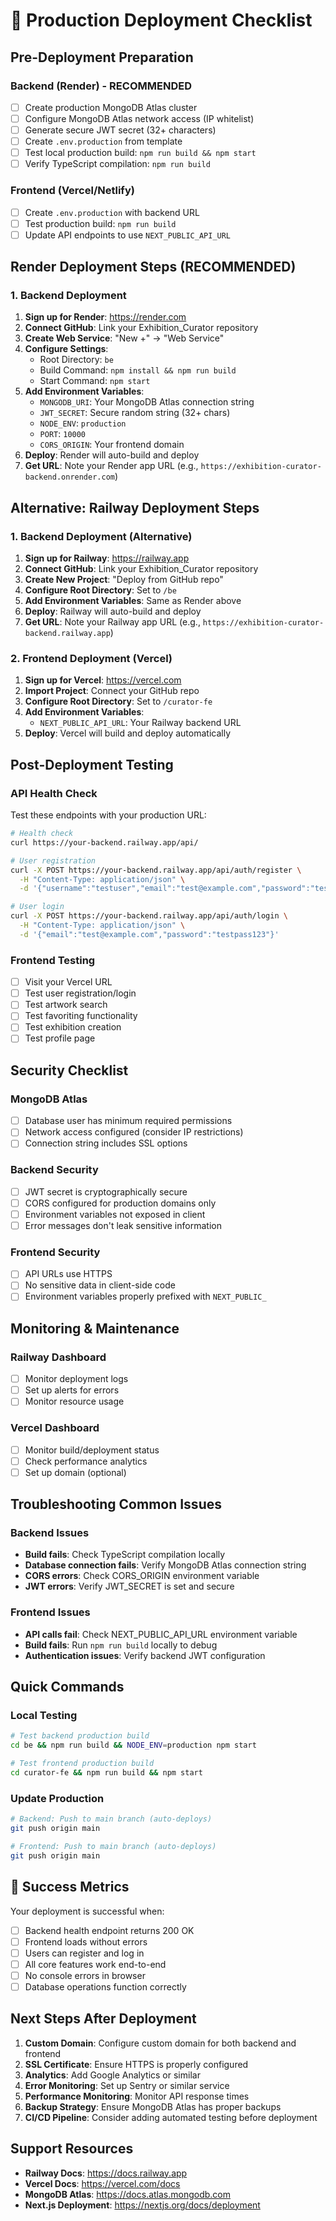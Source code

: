 # 🚀 Production Deployment Checklist

## Pre-Deployment Preparation

### Backend (Render) - RECOMMENDED
- [ ] Create production MongoDB Atlas cluster
- [ ] Configure MongoDB Atlas network access (IP whitelist)
- [ ] Generate secure JWT secret (32+ characters)
- [ ] Create `.env.production` from template
- [ ] Test local production build: `npm run build && npm start`
- [ ] Verify TypeScript compilation: `npm run build`

### Frontend (Vercel/Netlify)  
- [ ] Create `.env.production` with backend URL
- [ ] Test production build: `npm run build`
- [ ] Update API endpoints to use `NEXT_PUBLIC_API_URL`

## Render Deployment Steps (RECOMMENDED)

### 1. Backend Deployment
1. **Sign up for Render**: https://render.com
2. **Connect GitHub**: Link your Exhibition_Curator repository
3. **Create Web Service**: "New +" → "Web Service"
4. **Configure Settings**:
   - Root Directory: `be`
   - Build Command: `npm install && npm run build`
   - Start Command: `npm start`
5. **Add Environment Variables**:
   - `MONGODB_URI`: Your MongoDB Atlas connection string
   - `JWT_SECRET`: Secure random string (32+ chars)
   - `NODE_ENV`: `production`
   - `PORT`: `10000`
   - `CORS_ORIGIN`: Your frontend domain
6. **Deploy**: Render will auto-build and deploy
7. **Get URL**: Note your Render app URL (e.g., `https://exhibition-curator-backend.onrender.com`)

## Alternative: Railway Deployment Steps

### 1. Backend Deployment (Alternative)
1. **Sign up for Railway**: https://railway.app
2. **Connect GitHub**: Link your Exhibition_Curator repository
3. **Create New Project**: "Deploy from GitHub repo"
4. **Configure Root Directory**: Set to `/be`
5. **Add Environment Variables**: Same as Render above
6. **Deploy**: Railway will auto-build and deploy
7. **Get URL**: Note your Railway app URL (e.g., `https://exhibition-curator-backend.railway.app`)

### 2. Frontend Deployment (Vercel)
1. **Sign up for Vercel**: https://vercel.com
2. **Import Project**: Connect your GitHub repo
3. **Configure Root Directory**: Set to `/curator-fe`
4. **Add Environment Variables**:
   - `NEXT_PUBLIC_API_URL`: Your Railway backend URL
5. **Deploy**: Vercel will build and deploy automatically

## Post-Deployment Testing

### API Health Check
Test these endpoints with your production URL:

```bash
# Health check
curl https://your-backend.railway.app/api/

# User registration
curl -X POST https://your-backend.railway.app/api/auth/register \
  -H "Content-Type: application/json" \
  -d '{"username":"testuser","email":"test@example.com","password":"testpass123"}'

# User login
curl -X POST https://your-backend.railway.app/api/auth/login \
  -H "Content-Type: application/json" \
  -d '{"email":"test@example.com","password":"testpass123"}'
```

### Frontend Testing
- [ ] Visit your Vercel URL
- [ ] Test user registration/login
- [ ] Test artwork search
- [ ] Test favoriting functionality
- [ ] Test exhibition creation
- [ ] Test profile page

## Security Checklist

### MongoDB Atlas
- [ ] Database user has minimum required permissions
- [ ] Network access configured (consider IP restrictions)
- [ ] Connection string includes SSL options

### Backend Security
- [ ] JWT secret is cryptographically secure
- [ ] CORS configured for production domains only
- [ ] Environment variables not exposed in client
- [ ] Error messages don't leak sensitive information

### Frontend Security
- [ ] API URLs use HTTPS
- [ ] No sensitive data in client-side code
- [ ] Environment variables properly prefixed with `NEXT_PUBLIC_`

## Monitoring & Maintenance

### Railway Dashboard
- [ ] Monitor deployment logs
- [ ] Set up alerts for errors
- [ ] Monitor resource usage

### Vercel Dashboard  
- [ ] Monitor build/deployment status
- [ ] Check performance analytics
- [ ] Set up domain (optional)

## Troubleshooting Common Issues

### Backend Issues
- **Build fails**: Check TypeScript compilation locally
- **Database connection fails**: Verify MongoDB Atlas connection string
- **CORS errors**: Check CORS_ORIGIN environment variable
- **JWT errors**: Verify JWT_SECRET is set and secure

### Frontend Issues
- **API calls fail**: Check NEXT_PUBLIC_API_URL environment variable
- **Build fails**: Run `npm run build` locally to debug
- **Authentication issues**: Verify backend JWT configuration

## Quick Commands

### Local Testing
```bash
# Test backend production build
cd be && npm run build && NODE_ENV=production npm start

# Test frontend production build  
cd curator-fe && npm run build && npm start
```

### Update Production
```bash
# Backend: Push to main branch (auto-deploys)
git push origin main

# Frontend: Push to main branch (auto-deploys)
git push origin main
```

## 🎉 Success Metrics

Your deployment is successful when:
- [ ] Backend health endpoint returns 200 OK
- [ ] Frontend loads without errors
- [ ] Users can register and log in
- [ ] All core features work end-to-end
- [ ] No console errors in browser
- [ ] Database operations function correctly

## Next Steps After Deployment

1. **Custom Domain**: Configure custom domain for both backend and frontend
2. **SSL Certificate**: Ensure HTTPS is properly configured
3. **Analytics**: Add Google Analytics or similar
4. **Error Monitoring**: Set up Sentry or similar service
5. **Performance Monitoring**: Monitor API response times
6. **Backup Strategy**: Ensure MongoDB Atlas has proper backups
7. **CI/CD Pipeline**: Consider adding automated testing before deployment

## Support Resources

- **Railway Docs**: https://docs.railway.app
- **Vercel Docs**: https://vercel.com/docs  
- **MongoDB Atlas**: https://docs.atlas.mongodb.com
- **Next.js Deployment**: https://nextjs.org/docs/deployment